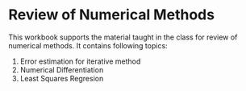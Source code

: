 # Review of Numerical Methods

This workbook supports the material taught in the class for review of numerical methods. It contains following topics:

1. Error estimation for iterative method  
2. Numerical Differentiation
3. Least Squares Regresion
